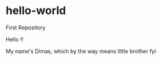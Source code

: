 # hello-world
First Repository


Hello !!

My name's Dimas, which by the way means little brother fyi
